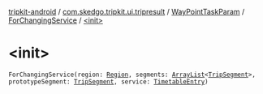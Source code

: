 [tripkit-android](../../../index.md) / [com.skedgo.tripkit.ui.tripresult](../../index.md) / [WayPointTaskParam](../index.md) / [ForChangingService](index.md) / [&lt;init&gt;](./-init-.md)

# &lt;init&gt;

`ForChangingService(region: `[`Region`](../../../com.skedgo.android.common.model/-region/index.md)`, segments: `[`ArrayList`](https://docs.oracle.com/javase/7/docs/api/java/util/ArrayList.html)`<`[`TripSegment`](../../../skedgo.tripkit.routing/-trip-segment/index.md)`>, prototypeSegment: `[`TripSegment`](../../../skedgo.tripkit.routing/-trip-segment/index.md)`, service: `[`TimetableEntry`](../../../com.skedgo.tripkit.ui.model/-timetable-entry/index.md)`)`